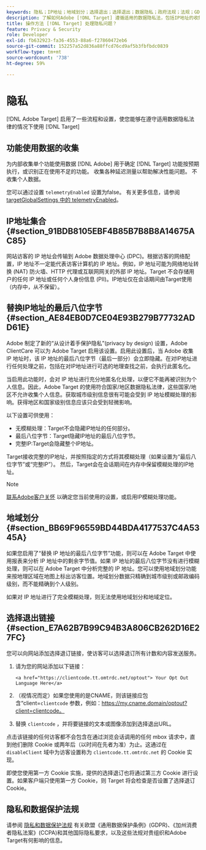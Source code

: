```yaml
---
keywords: 隐私；IP地址；地域划分；选择退出；选择退出；数据隐私；政府法规；法规；GDPR;CCPA
description: 了解如何Adobe [!DNL Target] 遵循适用的数据隐私法，包括IP地址的收集和处理以及选择退出说明。
title: 操作方法 [!DNL Target] 处理隐私问题？
feature: Privacy & Security
role: Developer
exl-id: fb632923-fa36-4553-88a6-f27860472eb6
source-git-commit: 152257a52d836a88ffcd76cd9af5b3fbfbdc0839
workflow-type: tm+mt
source-wordcount: '738'
ht-degree: 59%

---
```


# 隐私

[!DNL Adobe Target] 启用了一些流程和设置，使您能够在遵守适用数据隐私法律的情况下使用 [!DNL Target]

## 功能使用数据的收集

为内部收集单个功能使用数据 [!DNL Adobe] 用于确定 [!DNL Target] 功能按预期执行，或识别正在使用不足的功能。 收集各种延迟测量以帮助解决性能问题。 不收集个人数据。

您可以通过设置 `telemetryEnabled` 设置为false。 有关更多信息，请参阅 [targetGlobalSettings 中的 telemetryEnabled](/help/main/c-implementing-target/c-implementing-target-for-client-side-web/targetgobalsettings.md#telemetry)。

## IP地址集合 {#section_91BDB8105EBF4B85B7B8B8A14675AC85}

网站访客的 IP 地址会传输到 Adobe 数据处理中心 (DPC)。根据访客的网络配置，IP 地址不一定能代表访客计算机的 IP 地址。例如，IP 地址可能为网络地址转换 (NAT) 防火墙、HTTP 代理或互联网网关的外部 IP 地址。Target 不会存储用户的任何 IP 地址或任何个人身份信息 (PII)。IP地址仅在会话期间由Target使用（内存中，从不保留）。

## 替换IP地址的最后八位字节 {#section_AE84EB0D7CE04E93B279B77732ADD61E}

Adobe 制定了新的“从设计着手保护隐私”(privacy by design) 设置，Adobe ClientCare 可以为 Adobe Target 启用该设置。启用此设置后，当 Adobe 收集 IP 地址时，该 IP 地址的最后八位字节（最后一部分）会立即隐藏。在对IP地址进行任何处理之前，包括在对IP地址进行可选的地理查找之前，会执行此匿名化。

当启用此功能时，会对 IP 地址进行充分地匿名化处理，以便它不能再被识别为个人信息。因此，Adobe Target 的使用符合国家/地区数据隐私法律，这些国家/地区不允许收集个人信息。获取城市级别信息很有可能会受到 IP 地址模糊处理的影响。获得地区和国家级别信息应该只会受到轻微影响。

以下设置可供使用：

* 无模糊处理：Target不会隐藏IP地址的任何部分。
* 最后八位字节：Target隐藏IP地址的最后八位字节。
* 完整IP:Target会隐藏整个IP地址。

Target接收完整的IP地址，并按照指定的方式将其模糊处理（如果设置为“最后八位字节”或“完整IP”）。 然后，Target会在会话期间在内存中保留模糊处理的IP地址。

>[!NOTE]
>
>[联系Adobe客户关怀](/help/main/cmp-resources-and-contact-information.md#reference_ACA3391A00EF467B87930A450050077C) 以确定您当前使用的设置，或启用IP模糊处理功能。

## 地域划分 {#section_BB69F96559BD44BDA4177537C4A5345A}

如果您启用了“替换 IP 地址的最后八位字节”功能，则可以在 Adobe Target 中使用报表来分析 IP 地址中的剩余字节值。如果 IP 地址的最后八位字节没有进行模糊处理，则可以在 Adobe Target 中分析完整的 IP 地址。您可以使用地域划分功能来按地理区域在地图上标出访客位置。地域划分数据只精确到城市级别或邮政编码级别，而不能精确到个人级别。

如果对 IP 地址进行了完全模糊处理，则无法使用地域划分和地域定位。

## 选择退出链接 {#section_E7A62B7B99C94B3A806CB262D16E27FC}

您可以向网站添加选择退订链接，使访客可以选择退订所有计数和内容发送服务。

1. 请为您的网站添加以下链接：

   `<a href="https://clientcode.tt.omtrdc.net/optout"> Your Opt Out Language Here</a>`

1. （视情况而定）如果您使用的是CNAME，则该链接应包含“client=`clientcode` 参数，例如：https://my.cname.domain/optout?client=clientcode。

1. 替换 `clientcode` ，并将要链接的文本或图像添加到选择退出URL。

点击该链接的任何访客都不会包含在通过浏览会话调用的任何 mbox 请求中，直到他们删除 Cookie 或两年后（以时间在先者为准）为止。这通过在 `disableClient` 域中为访客设置称为 `clientcode.tt.omtrdc.net` 的 Cookie 实现。

即使您使用第一方 Cookie 实施，提供的选择退订也将通过第三方 Cookie 进行设置。如果客户端只使用第一方 Cookie，则 Target 将会检查是否设置了选择退订 Cookie。

## 隐私和数据保护法规

请参阅 [隐私和数据保护法规](/help/main/c-implementing-target/c-considerations-before-you-implement-target/c-privacy/cmp-privacy-and-general-data-protection-regulation.md) 有关欧盟《通用数据保护条例》(GDPR)、《加州消费者隐私法案》(CCPA)和其他国际隐私要求，以及这些法规对贵组织和Adobe Target有何影响的信息。
